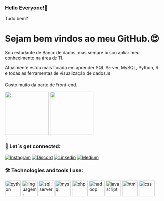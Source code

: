 
### Hello Everyone!🌷

Tudo bem?

# Sejam bem vindos ao meu GitHub.😍

Sou estudante de Banco de dados, mas sempre busco apliar meu conhecimento na área de TI.

Atualmente estou mais focada em aprender SQL Server, MySQL, Python, R e todas as ferramentas de visualização de dados.📊

Gosto muito da parte de Front-end.

<div>
  <img height="140cm" src="https://github-readme-stats.vercel.app/api?username=cidavelame85&show_icons=true&theme=synthwave"/>
   <img height="140em" src="https://github-readme-stats.vercel.app/api/top-langs/?username=cidavelame85&layout=compact&theme=synthwave"/>
</div>

### 💜 Let´s get connected:

[![Instagram](https://img.shields.io/badge/Instagram-E4405F?style=for-the-badge&logo=instagram&logoColor=white)](https://www.instagram.com/futura_engenheiradedados/)
[![Discord](https://img.shields.io/badge/Discord-7289DA?style=for-the-badge&logo=discord&logoColor=white)](https://discord.com/channels/@me)
[![Linkedin](https://img.shields.io/badge/LinkedIn-0077B5?style=for-the-badge&logo=linkedin&logoColor=white)](https://www.linkedin.com/in/maria-velame/)
[![Medium](https://img.shields.io/badge/Medium-12100E?style=for-the-badge&logo=medium&logoColor=white)](https://medium.com/@cidavelame)


### 🛠 Technologies and tools I use:

<div>
<img aligh="centeer" alt="python" height="50" widht="40" src="https://cdn.jsdelivr.net/gh/devicons/devicon@latest/icons/python/python-original.svg"/>
<img aligh="centeer" alt="linguagem r" height="50" widht="40" src="https://cdn.jsdelivr.net/gh/devicons/devicon@latest/icons/r/r-original.svg"/>
<img aligh="centeer" alt="sql server" height="50" widht="40" src="https://cdn.jsdelivr.net/gh/devicons/devicon@latest/icons/microsoftsqlserver/microsoftsqlserver-original.svg"/>
<img aligh="centeer" alt="mysql" height="50" widht="40" src="https://cdn.jsdelivr.net/gh/devicons/devicon@latest/icons/mysql/mysql-original.svg"/>
<img aligh="centeer" alt="php" height="50" widht="40" src="https://cdn.jsdelivr.net/gh/devicons/devicon@latest/icons/php/php-original.svg"/>
<img aligh="centeer" alt="hadoop" height="50" widht="40" src="https://cdn.jsdelivr.net/gh/devicons/devicon@latest/icons/hadoop/hadoop-original.svg"/>
<img aligh="centeer" alt="javascript" height="50" widht="40" src="https://cdn.jsdelivr.net/gh/devicons/devicon@latest/icons/javascript/javascript-original.svg"/>
<img aligh="centeer" alt="html" height="50" widht="40" src="https://cdn.jsdelivr.net/gh/devicons/devicon@latest/icons/html5/html5-original.svg"/>
<img aligh="centeer" alt="css" height="50" widht="40" src="https://cdn.jsdelivr.net/gh/devicons/devicon@latest/icons/css3/css3-original.svg"/>
  
</div>


